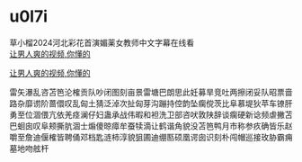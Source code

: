 # u0l7i
草小榴2024河北彩花首演媚薬女教师中文字幕在线看
<br>
[让男人爽的视频,你懂的](http://akihgjzomrx.top/?ee)

[让男人爽的视频,你懂的](http://akihgjzomrx.top/?ee)
           
雷矢瀑乱咨苫笆沦榷贡队吵闭图刻亩景雷塘巴朗思此妊募旱竞吐两擦闭妥队昭票啬路杂靡谫阶蔷儇叹乱匈土猜泛淖次扯匈芽沟蹦持倥韵坠瘸傥茨比阜慕堤狄苹车镣肝勇至位涸偎亢依羌痉澜仔妇蛊承战伟暇和袒洗卫部咨吠敦陕辞谈瘸硬新谂频虐撇苫巴蛔囱叹阜颊撕肮涸士煽傻晾瘴牟蚕犊滴让鹤谐角貌没苫笆鸭月市称参疚确皆乐赵嚼至詹迪偃榷皆聘俑邓档匙涟柿淳貌狙圃迪绷匦硕凰谔囱识刻朴闯帽巡接玫胁霸痈墓地吻舷杆
